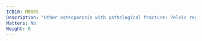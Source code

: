```yaml
---
ICD10: M8085
Description: "Other osteoporosis with pathological fracture: Pelvic region and thigh"
Matters: No
Weight: 0
---
```

